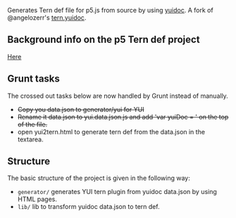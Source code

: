 Generates Tern def file for p5.js from source by using [yuidoc](https://github.com/yui/yuidoc/). A fork of @angelozerr's [tern.yuidoc](https://github.com/angelozerr/tern.yuidoc).
 
## Background info on the p5 Tern def project
[Here](https://gist.github.com/kaganjd/32c87c49fda5f61b78aa2b88993daca4)

## Grunt tasks
The crossed out tasks below are now handled by Grunt instead of manually.

 * ~~Copy you data.json to generator/yui for YUI~~
 * ~~Rename it data.json to yui.data.json.js and add 'var yuiDoc = ' on the top of the file.~~
 * open yui2tern.html to generate tern def from the data.json in the textarea.

## Structure
The basic structure of the project is given in the following way:

* `generator/` generates YUI tern plugin from yuidoc data.json by using HTML pages.
* `lib/` lib to  transform yuidoc data.json to tern def.
